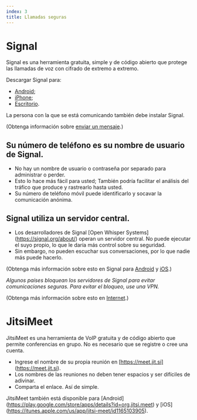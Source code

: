 ```yaml
---
index: 3
title: Llamadas seguras
---
```

# Signal

Signal es una herramienta gratuita, simple y de código abierto que protege las llamadas de voz con cifrado de extremo a extremo.

Descargar Signal para:

*   [Android](https://play.google.com/store/apps/details?id=org.thoughtcrime.securesms); 
*   [iPhone](https://itunes.apple.com/ie/app/signal-private-messenger/id874139669); 
*   [Escritorio](https://signal.org/download/). 

La persona con la que se está comunicando también debe instalar Signal.

(Obtenga información sobre [enviar un mensaje](umbrella://communications/sending-a-message).)

## Su número de teléfono es su nombre de usuario de Signal.

*   No hay un nombre de usuario o contraseña por separado para administrar o perder.
*   Esto lo hace más fácil para usted; También podría facilitar el análisis del tráfico que produce y rastrearlo hasta usted.
*   Su número de teléfono móvil puede identificarlo y socavar la comunicación anónima.

## Signal utiliza un servidor central.

*   Los desarrolladores de Signal [Open Whisper Systems] (https://signal.org/about/) operan un servidor central. No puede ejecutar el suyo propio, lo que le daría más control sobre su seguridad.
*   Sin embargo, no pueden escuchar sus conversaciones, por lo que nadie más puede hacerlo.

(Obtenga más información sobre esto en Signal para [Android](umbrella://tools/messagging/s_signal-for-android.md) y [iOS](umbrella://tools/messagging/s_signal-for-ios.md).)

*Algunos países bloquean los servidores de Signal para evitar comunicaciones seguras. Para evitar el bloqueo, use una VPN.*

(Obtenga más información sobre esto en [Internet](umbrella://communications/the-internet/beginner).)

# JitsiMeet

JitsiMeet es una herramienta de VoIP gratuita y de código abierto que permite conferencias en grupo. No es necesario que se registre o cree una cuenta.

*   Ingrese el nombre de su propia reunión en [https://meet.jit.si] (https://meet.jit.si).
*   Los nombres de las reuniones no deben tener espacios y ser difíciles de adivinar.
*   Comparta el enlace. Así de simple.

JitsiMeet también está disponible para [Android] (https://play.google.com/store/apps/details?id=org.jitsi.meet) y [iOS] (https://itunes.apple.com/us/app/jitsi-meet/id1165103905).